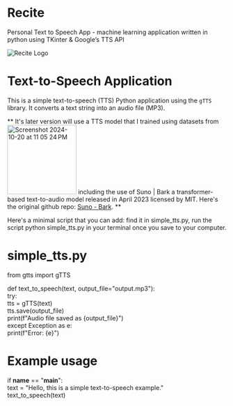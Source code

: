# Recite

Personal Text to Speech App - machine learning application written in python using TKinter & Google’s TTS API

![Recite Logo](https://github.com/user-attachments/assets/2cc1351e-c300-4158-88ab-b0f515d37e4f)


# Text-to-Speech Application

This is a simple text-to-speech (TTS) Python application using the `gTTS` library. It converts a text string into an audio file (MP3). 

** It's later version will use a TTS model that I trained using datasets from <img width="159" alt="Screenshot 2024-10-20 at 11 05 24 PM" src="https://github.com/user-attachments/assets/f88c6b0b-9eb6-45d8-aeff-044f4e68096f"> including the use of Suno | Bark a transformer-based text-to-audio model released in April 2023 licensed by MIT. Here's the original github repo: [Suno - Bark](https://github.com/suno-ai/bark). **



Here's a minimal script that you can add: find it in simple_tts.py, run the script python simple_tts.py in your terminal once you save to your computer.

# simple_tts.py
from gtts import gTTS        
                     
def text_to_speech(text, output_file="output.mp3"):       
    try:       
        tts = gTTS(text)      
        tts.save(output_file)      
        print(f"Audio file saved as {output_file}")       
    except Exception as e:       
        print(f"Error: {e}")       

# Example usage         
if __name__ == "__main__":         
    text = "Hello, this is a simple text-to-speech example."        
    text_to_speech(text)       

